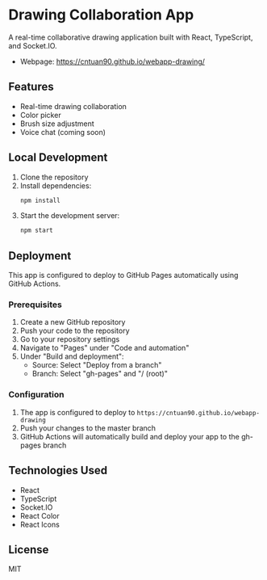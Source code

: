 # Drawing Collaboration App

A real-time collaborative drawing application built with React, TypeScript, and Socket.IO.
- Webpage: https://cntuan90.github.io/webapp-drawing/

## Features

- Real-time drawing collaboration
- Color picker
- Brush size adjustment
- Voice chat (coming soon)

## Local Development

1. Clone the repository
2. Install dependencies:
   ```bash
   npm install
   ```
3. Start the development server:
   ```bash
   npm start
   ```

## Deployment

This app is configured to deploy to GitHub Pages automatically using GitHub Actions.

### Prerequisites

1. Create a new GitHub repository
2. Push your code to the repository
3. Go to your repository settings
4. Navigate to "Pages" under "Code and automation"
5. Under "Build and deployment":
   - Source: Select "Deploy from a branch"
   - Branch: Select "gh-pages" and "/ (root)"

### Configuration

1. The app is configured to deploy to `https://cntuan90.github.io/webapp-drawing`
2. Push your changes to the master branch
3. GitHub Actions will automatically build and deploy your app to the gh-pages branch

## Technologies Used

- React
- TypeScript
- Socket.IO
- React Color
- React Icons

## License

MIT
